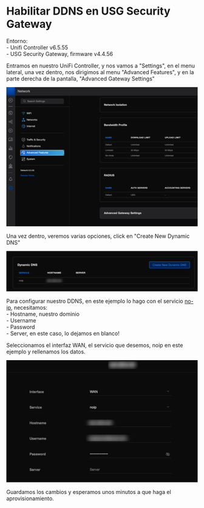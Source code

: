 # Habilitar DDNS en USG Security Gateway

Entorno:\
\- Unifi Controller v6.5.55\
\- USG Security Gateway, firmware v4.4.56

Entramos en nuestro UniFi Controller, y nos vamos a "Settings", en el menu lateral, una vez dentro, nos dirigimos al menu "Advanced Features", y en la parte derecha de la pantalla, "Advanced Gateway Settings"

![](../.gitbook/assets/img_openPorts1.png)

Una vez dentro, veremos varias opciones, click en "Create New Dynamic DNS"

![](../.gitbook/assets/img_unifiDdns2.png)

Para configurar nuestro DDNS, en este ejemplo lo hago con el servicio [no-ip](https://www.noip.com), necesitamos:\
\- Hostname, nuestro dominio\
\- Username\
\- Password\
\- Server, en este caso, lo dejamos en blanco!

Seleccionamos el interfaz WAN, el servicio que desemos, noip en este ejemplo y rellenamos los datos.

![](../.gitbook/assets/img_unifiDdns3.png)

Guardamos los cambios y esperamos unos minutos a que haga el aprovisionamiento.
